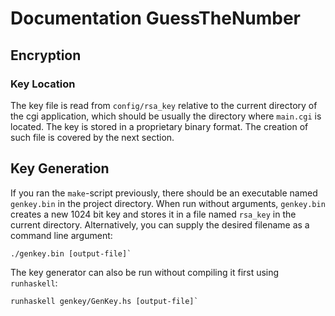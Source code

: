 # Documentation GuessTheNumber
## Encryption
### Key Location
The key file is read from `config/rsa_key` relative to the current directory of the cgi application, which should be usually the directory where `main.cgi` is located. The key is stored in a proprietary binary format. The creation of such file is covered by the next section.
## Key Generation
If you ran the `make`-script previously, there should be an executable named `genkey.bin` in the project directory.
When run without arguments, `genkey.bin` creates a new 1024 bit key and stores it in a file named `rsa_key` in the current directory. Alternatively, you can supply the desired filename as a command line argument:

```
./genkey.bin [output-file]`
```

The key generator can also be run without compiling it first using `runhaskell`:

```
runhaskell genkey/GenKey.hs [output-file]`
```